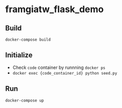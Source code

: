 # framgiatw_flask_demo

## Build
`docker-compose build`

## Initialize
- Check `code` container by runnning `docker ps`
- `docker exec {code_container_id} python seed.py`

## Run
`docker-compose up`
